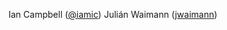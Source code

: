 Ian Campbell ([@iamic](https://twitter.com/iamic))
Julián Waimann ([jwaimann](https://github.com/jwaimann))